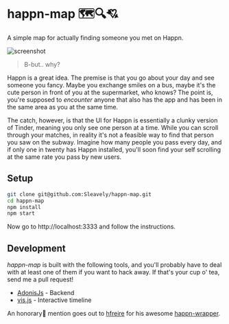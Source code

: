 # happn-map 🗺️🔍💘

A simple map for actually finding someone you met on Happn.

![screenshot](https://i.imgur.com/sTwyx8z.png)

> B-but.. why?

Happn is a great idea. The premise is that you go about your day and see someone you fancy. Maybe you exchange smiles on a bus, maybe it's the cute person in front of you at the supermarket, who knows? The point is, you're supposed to _encounter_ anyone that also has the app and has been in the same area as you at the same time.

The catch, however, is that the UI for Happn is essentially a clunky version of Tinder, meaning you only see one person at a time. While you can scroll through your matches, in reality it's not a feasible way to find that person you saw on the subway. Imagine how many people you pass every day, and if only one in twenty has Happn installed, you'll soon find your self scrolling at the same rate you pass by new users.

## Setup

```bash
git clone git@github.com:Sleavely/happn-map.git
cd happn-map
npm install
npm start
```

Now go to http://localhost:3333 and follow the instructions.

## Development

_happn-map_ is built with the following tools, and you'll probably have to deal with at least one of them if you want to hack away. If that's your cup o' tea, send me a pull request!

 - [AdonisJs](https://adonisjs.com/) - Backend
 - [vis.js](http://visjs.org/) - Interactive timeline

An honorary🌟 mention goes out to [hfreire](https://github.com/hfreire) for his awesome [happn-wrapper](https://github.com/hfreire/happn-wrapper/).
